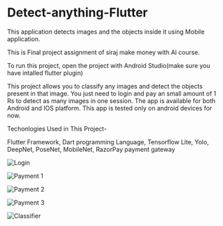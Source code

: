 # Detect-anything-Flutter
This application detects images and the objects inside it using Mobile application.

This is Final project assignment of siraj make money with AI course.

To run this project, open the project with Android Studio(make sure you have intalled flutter plugin) 

This project allows you to classify any images and detect the objects present in that image. 
You just need to login and pay an small amount of 1 Rs to detect as many images in one session.
The app is available for both Android and IOS platform.
This app is tested only on android devices for now.


Techonlogies Used in This Project-

Flutter Framework,
Dart programming Language,
Tensorflow Lite,
Yolo,
DeepNet,
PoseNet,
MobileNet,
RazorPay payment gateway


![Login](https://github.com/deepaksharma1992/Detect-anything-Flutter/blob/master/login.png)

![Payment 1](https://github.com/deepaksharma1992/Detect-anything-Flutter/blob/master/payment1.png)

![Payment 2](https://github.com/deepaksharma1992/Detect-anything-Flutter/blob/master/payment2.png)

![Payment 3](https://github.com/deepaksharma1992/Detect-anything-Flutter/blob/master/payment3.png)

![Classifier](https://github.com/deepaksharma1992/Detect-anything-Flutter/blob/master/classifier.png)


